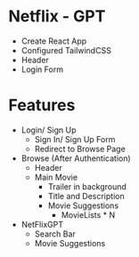 # Netflix - GPT

- Create React App
- Configured TailwindCSS
- Header
- Login Form

# Features
- Login/ Sign Up
    - Sign In/ Sign Up Form
    - Redirect to Browse Page
- Browse (After Authentication)
    - Header
    - Main Movie
        - Trailer in background
        - Title and Description
        - Movie Suggestions
            - MovieLists * N
- NetFlixGPT
    - Search Bar
    - Movie Suggestions
